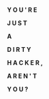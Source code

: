 **Y O U ' R E**

**J U S T**

**A**

**D I R T Y**

**H A C K E R ,**

**A R E N ' T**

**Y O U ?**

